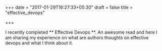 +++
date = "2017-01-29T16:27:33+05:30"
draft = false
title = "effective_devops"

+++

I recently completed ** Effective Devops **. An awesome read and here I am sharing my experience on what are authors thoughts on effective devops and what I think about it.


